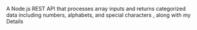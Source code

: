 A Node.js REST API that processes array inputs and returns categorized data including numbers, alphabets, and special characters , along with my Details 
